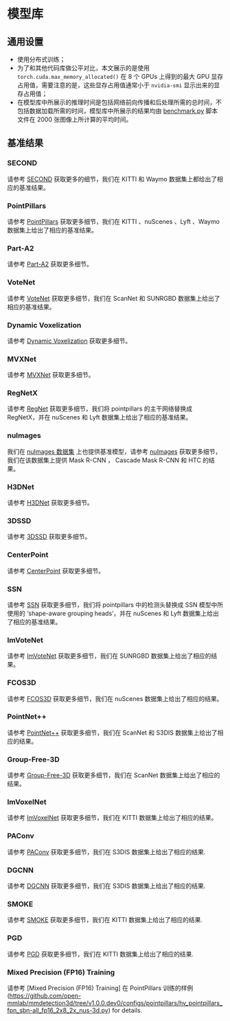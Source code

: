 # 模型库

## 通用设置

- 使用分布式训练；
- 为了和其他代码库做公平对比，本文展示的是使用 `torch.cuda.max_memory_allocated()` 在 8 个 GPUs 上得到的最大 GPU 显存占用值，需要注意的是，这些显存占用值通常小于 `nvidia-smi` 显示出来的显存占用值；
- 在模型库中所展示的推理时间是包括网络前向传播和后处理所需的总时间，不包括数据加载所需的时间，模型库中所展示的结果均由 [benchmark.py](https://github.com/open-mmlab/mmdetection/blob/master/tools/analysis_tools/benchmark.py) 脚本文件在 2000 张图像上所计算的平均时间。

## 基准结果

### SECOND

请参考 [SECOND](https://github.com/open-mmlab/mmdetection3d/blob/master/configs/second) 获取更多的细节，我们在 KITTI 和 Waymo 数据集上都给出了相应的基准结果。

### PointPillars

请参考 [PointPillars](https://github.com/open-mmlab/mmdetection3d/blob/master/configs/pointpillars) 获取更多细节，我们在 KITTI 、nuScenes 、Lyft 、Waymo 数据集上给出了相应的基准结果。

### Part-A2

请参考 [Part-A2](https://github.com/open-mmlab/mmdetection3d/blob/master/configs/parta2) 获取更多细节。

### VoteNet

请参考 [VoteNet](https://github.com/open-mmlab/mmdetection3d/blob/master/configs/votenet) 获取更多细节，我们在 ScanNet 和 SUNRGBD 数据集上给出了相应的基准结果。

### Dynamic Voxelization

请参考 [Dynamic Voxelization](https://github.com/open-mmlab/mmdetection3d/blob/master/configs/dynamic_voxelization) 获取更多细节。

### MVXNet

请参考 [MVXNet](https://github.com/open-mmlab/mmdetection3d/blob/master/configs/mvxnet) 获取更多细节。

### RegNetX

请参考 [RegNet](https://github.com/open-mmlab/mmdetection3d/blob/master/configs/regnet) 获取更多细节，我们将 pointpillars 的主干网络替换成 RegNetX，并在 nuScenes 和 Lyft 数据集上给出了相应的基准结果。

### nuImages

我们在 [nuImages 数据集](https://www.nuscenes.org/nuimages) 上也提供基准模型，请参考 [nuImages](https://github.com/open-mmlab/mmdetection3d/blob/master/configs/nuimages) 获取更多细节，我们在该数据集上提供 Mask R-CNN ， Cascade Mask R-CNN 和 HTC 的结果。

### H3DNet

请参考 [H3DNet](https://github.com/open-mmlab/mmdetection3d/blob/master/configs/h3dnet) 获取更多细节。

### 3DSSD

请参考 [3DSSD](https://github.com/open-mmlab/mmdetection3d/blob/master/configs/3dssd) 获取更多细节。

### CenterPoint

请参考 [CenterPoint](https://github.com/open-mmlab/mmdetection3d/blob/master/configs/centerpoint) 获取更多细节。

### SSN

请参考 [SSN](https://github.com/open-mmlab/mmdetection3d/blob/master/configs/ssn) 获取更多细节，我们将 pointpillars 中的检测头替换成 SSN 模型中所使用的 ‘shape-aware grouping heads’，并在 nuScenes 和 Lyft 数据集上给出了相应的基准结果。

### ImVoteNet

请参考 [ImVoteNet](https://github.com/open-mmlab/mmdetection3d/blob/master/configs/imvotenet) 获取更多细节，我们在 SUNRGBD 数据集上给出了相应的结果。

### FCOS3D

请参考 [FCOS3D](https://github.com/open-mmlab/mmdetection3d/blob/master/configs/fcos3d) 获取更多细节，我们在 nuScenes 数据集上给出了相应的结果。

### PointNet++

请参考 [PointNet++](https://github.com/open-mmlab/mmdetection3d/blob/master/configs/pointnet2) 获取更多细节，我们在 ScanNet 和 S3DIS 数据集上给出了相应的结果。

### Group-Free-3D

请参考 [Group-Free-3D](https://github.com/open-mmlab/mmdetection3d/blob/master/configs/groupfree3d) 获取更多细节，我们在 ScanNet 数据集上给出了相应的结果。

### ImVoxelNet

请参考 [ImVoxelNet](https://github.com/open-mmlab/mmdetection3d/blob/master/configs/imvoxelnet) 获取更多细节，我们在 KITTI 数据集上给出了相应的结果。

### PAConv

请参考 [PAConv](https://github.com/open-mmlab/mmdetection3d/blob/master/configs/paconv) 获取更多细节，我们在 S3DIS 数据集上给出了相应的结果.

### DGCNN

请参考 [DGCNN](https://github.com/open-mmlab/mmdetection3d/tree/v1.0.0.dev0/configs/dgcnn) 获取更多细节，我们在 S3DIS 数据集上给出了相应的结果.

### SMOKE

请参考 [SMOKE](https://github.com/open-mmlab/mmdetection3d/tree/v1.0.0.dev0/configs/smoke) 获取更多细节，我们在 KITTI 数据集上给出了相应的结果.

### PGD

请参考 [PGD](https://github.com/open-mmlab/mmdetection3d/tree/v1.0.0.dev0/configs/pgd) 获取更多细节，我们在 KITTI 数据集上给出了相应的结果.

### Mixed Precision (FP16) Training

请参考 [Mixed Precision (FP16) Training] 在 PointPillars 训练的样例 (https://github.com/open-mmlab/mmdetection3d/tree/v1.0.0.dev0/configs/pointpillars/hv_pointpillars_fpn_sbn-all_fp16_2x8_2x_nus-3d.py) for details.
